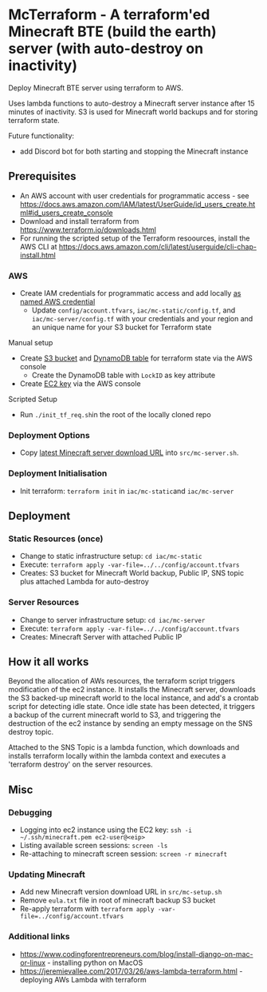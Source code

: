 # McTerraform - A terraform'ed Minecraft BTE (build the earth) server (with auto-destroy on inactivity) 

Deploy Minecraft BTE server using terraform to AWS. 

Uses lambda functions to auto-destroy a Minecraft server instance after 15 minutes of inactivity. S3 is used for Minecraft world backups and for storing terraform state. 

Future functionality:
* add Discord bot for both starting and stopping the Minecraft instance

## Prerequisites
* An AWS account with user credentials for programmatic access - see <https://docs.aws.amazon.com/IAM/latest/UserGuide/id_users_create.html#id_users_create_console>
* Download and install terraform from <https://www.terraform.io/downloads.html>
* For running the scripted setup of the Terraform resoources, install the AWS CLI at <https://docs.aws.amazon.com/cli/latest/userguide/cli-chap-install.html>
### AWS
* Create IAM credentials for programmatic access and add locally [as named AWS credential](https://docs.aws.amazon.com/cli/latest/userguide/cli-chap-configure.html)
  * Update `config/account.tfvars`, `iac/mc-static/config.tf`, and `iac/mc-server/config.tf` with your credentials and your region and an unique name for your S3 bucket for Terraform state

Manual setup
* Create [S3 bucket](https://docs.aws.amazon.com/AmazonS3/latest/gsg/CreatingABucket.html) and [DynamoDB table](https://docs.aws.amazon.com/amazondynamodb/latest/developerguide/getting-started-step-1.html) for terraform state via the AWS console
  * Create the DynamoDB table with `LockID` as key attribute
* Create [EC2 key](https://docs.aws.amazon.com/AWSEC2/latest/UserGuide/ec2-key-pairs.html) via the AWS console

Scripted Setup
* Run `./init_tf_req.sh`in the root of the locally cloned repo

### Deployment Options
* Copy [latest Minecraft server download URL](https://www.minecraft.net/en-us/download/server/) into `src/mc-server.sh`.

### Deployment Initialisation
* Init terraform: `terraform init` in `iac/mc-static`and `iac/mc-server`

## Deployment
### Static Resources (once)
* Change to static infrastructure setup: `cd iac/mc-static`
* Execute: `terraform apply -var-file=../../config/account.tfvars`
* Creates: S3 bucket for Minecraft World backup, Public IP, SNS topic plus attached Lambda for auto-destroy

### Server Resources
* Change to server infrastructure setup: `cd iac/mc-server`
* Execute: `terraform apply -var-file=../../config/account.tfvars`
* Creates: Minecraft Server with attached Public IP

## How it all works
Beyond the allocation of AWs resources, the terraform script triggers modification of the ec2 instance. It installs the Minecraft server, downloads the S3 backed-up minecraft world to the local instance, and add's a crontab script for detecting idle state. Once idle state has been detected, it triggers a backup of the current minecraft world to S3, and triggering the destruction of the ec2 instance by sending an empty message on the SNS destroy topic.

Attached to the SNS Topic is a lambda function, which downloads and installs terraform locally within the lambda context and executes a 'terraform destroy' on the server resources.

## Misc
### Debugging
* Logging into ec2 instance using the EC2 key: `ssh -i ~/.ssh/minecraft.pem ec2-user@<eip>`
* Listing available screen sessions: `screen -ls`
* Re-attaching to minecraft screen session: `screen -r minecraft`

### Updating Minecraft
* Add new Minecraft version download URL in `src/mc-setup.sh`
* Remove `eula.txt` file in root of minecraft backup S3 bucket
* Re-apply terraform with `terraform apply -var-file=../config/account.tfvars`

### Additional links
* https://www.codingforentrepreneurs.com/blog/install-django-on-mac-or-linux - installing python on MacOS
* https://jeremievallee.com/2017/03/26/aws-lambda-terraform.html - deploying AWs Lambda with terraform

